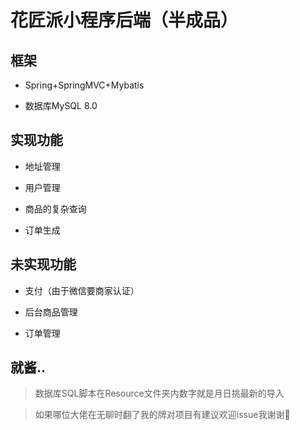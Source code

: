 # 花匠派小程序后端（半成品）

## 框架

- Spring+SpringMVC+Mybatis

- 数据库MySQL 8.0

## 实现功能

- 地址管理

- 用户管理

- 商品的复杂查询

- 订单生成

## 未实现功能

- 支付（由于微信要商家认证）

- 后台商品管理

- 订单管理

## 就酱..

> 数据库SQL脚本在Resource文件夹内数字就是月日挑最新的导入

> 如果哪位大佬在无聊时翻了我的牌对项目有建议欢迎issue我谢谢🙏
